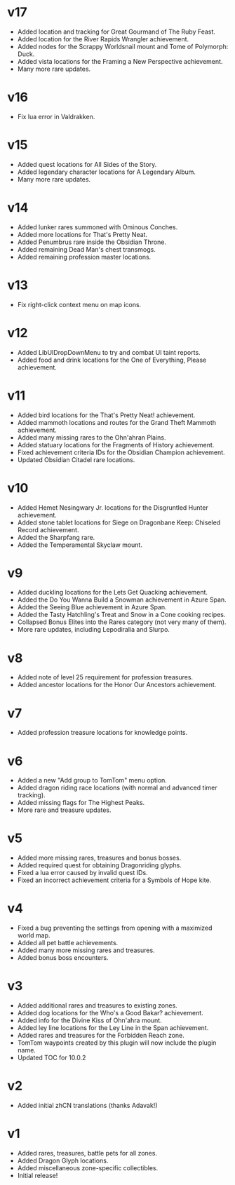 # v17

* Added location and tracking for Great Gourmand of The Ruby Feast.
* Added location for the River Rapids Wrangler achievement.
* Added nodes for the Scrappy Worldsnail mount and Tome of Polymorph: Duck.
* Added vista locations for the Framing a New Perspective achievement.
* Many more rare updates.

# v16

* Fix lua error in Valdrakken.

# v15

* Added quest locations for All Sides of the Story.
* Added legendary character locations for A Legendary Album.
* Many more rare updates.

# v14

* Added lunker rares summoned with Ominous Conches.
* Added more locations for That's Pretty Neat.
* Added Penumbrus rare inside the Obsidian Throne.
* Added remaining Dead Man's chest transmogs.
* Added remaining profession master locations.

# v13

* Fix right-click context menu on map icons.

# v12

* Added LibUIDropDownMenu to try and combat UI taint reports.
* Added food and drink locations for the One of Everything, Please achievement.

# v11

* Added bird locations for the That's Pretty Neat! achievement.
* Added mammoth locations and routes for the Grand Theft Mammoth achievement.
* Added many missing rares to the Ohn'ahran Plains.
* Added statuary locations for the Fragments of History achievement.
* Fixed achievement criteria IDs for the Obsidian Champion achievement.
* Updated Obsidian Citadel rare locations.

# v10

* Added Hemet Nesingwary Jr. locations for the Disgruntled Hunter achievement.
* Added stone tablet locations for Siege on Dragonbane Keep: Chiseled Record achievement.
* Added the Sharpfang rare.
* Added the Temperamental Skyclaw mount.

# v9

* Added duckling locations for the Lets Get Quacking achievement.
* Added the Do You Wanna Build a Snowman achievement in Azure Span.
* Added the Seeing Blue achievement in Azure Span.
* Added the Tasty Hatchling's Treat and Snow in a Cone cooking recipes.
* Collapsed Bonus Elites into the Rares category (not very many of them).
* More rare updates, including Lepodiralia and Slurpo.

# v8

* Added note of level 25 requirement for profession treasures.
* Added ancestor locations for the Honor Our Ancestors achievement.

# v7

* Added profession treasure locations for knowledge points.

# v6

* Added a new "Add group to TomTom" menu option.
* Added dragon riding race locations (with normal and advanced timer tracking).
* Added missing flags for The Highest Peaks.
* More rare and treasure updates.

# v5

* Added more missing rares, treasures and bonus bosses.
* Added required quest for obtaining Dragonriding glyphs.
* Fixed a lua error caused by invalid quest IDs.
* Fixed an incorrect achievement criteria for a Symbols of Hope kite.

# v4

* Fixed a bug preventing the settings from opening with a maximized world map.
* Added all pet battle achievements.
* Added many more missing rares and treasures.
* Added bonus boss encounters.

# v3

* Added additional rares and treasures to existing zones.
* Added dog locations for the Who's a Good Bakar? achievement.
* Added info for the Divine Kiss of Ohn'ahra mount.
* Added ley line locations for the Ley Line in the Span achievement.
* Added rares and treasures for the Forbidden Reach zone.
* TomTom waypoints created by this plugin will now include the plugin name.
* Updated TOC for 10.0.2

# v2

* Added initial zhCN translations (thanks Adavak!)

# v1

* Added rares, treasures, battle pets for all zones.
* Added Dragon Glyph locations.
* Added miscellaneous zone-specific collectibles.
* Initial release!